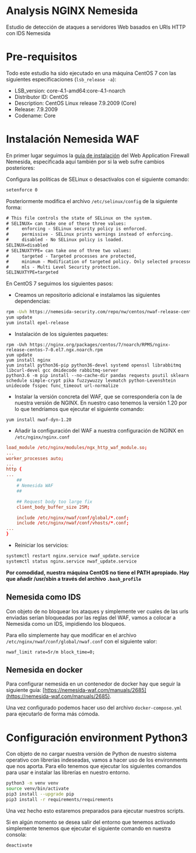 # Analysis NGINX Nemesida
Estudio de detección de ataques a servidores Web basados en URIs HTTP con IDS Nemesida

# Pre-requisitos
Todo este estudio ha sido ejecutado en una máquina CentOS 7 con las siguientes especificaciones (```lsb_release -a```):
* LSB_version: core-4.1-amd64:core-4.1-noarch
* Distributor ID: CentOS
* Description: CentOS Linux release 7.9.2009 (Core)
* Release: 7.9.2009
* Codename: Core

# Instalación Nemesida WAF

En primer lugar seguimos la [guía de instalación](https://nemesida-waf.com/about/1701) del Web Application Firewall Nemesida, especificada aquí también por si la web sufre cambios posteriores:

Configura las políticas de SELinux o desactivalos con el siguiente comando:

```bash
setenforce 0
```

Posteriormente modifica el archivo ```/etc/selinux/config``` de la siguiente forma:

```txt
# This file controls the state of SELinux on the system.
# SELINUX= can take one of these three values:
#     enforcing - SELinux security policy is enforced.
#     permissive - SELinux prints warnings instead of enforcing.
#     disabled - No SELinux policy is loaded.
SELINUX=disabled
# SELINUXTYPE= can take one of three two values:
#     targeted - Targeted processes are protected,
#     minimum - Modification of targeted policy. Only selected processes are protected.
#     mls - Multi Level Security protection.
SELINUXTYPE=targeted
```

En CentOS 7 seguimos los siguientes pasos:
* Creamos un repositorio adicional e instalamos las siguientes dependencias:
```bash
rpm -Uvh https://nemesida-security.com/repo/nw/centos/nwaf-release-centos-7-1-6.noarch.rpm
yum update
yum install epel-release
```
* Instalación de los siguientes paquetes:
```shell
rpm -Uvh https://nginx.org/packages/centos/7/noarch/RPMS/nginx-release-centos-7-0.el7.ngx.noarch.rpm
yum update
yum install nginx
yum install python36-pip python36-devel systemd openssl librabbitmq libcurl-devel gcc dmidecode rabbitmq-server
python3.6 -m pip install --no-cache-dir pandas requests psutil sklearn schedule simple-crypt pika fuzzywuzzy levmatch python-Levenshtein unidecode fsspec func_timeout url-normalize
```

* Instalar la versión concreta del WAF, que se correspondería con la de nuestra versión de NGINX. En nuestro caso tenemos la versión 1.20 por lo que tendríamos que ejecutar el siguiente comando:

```shell
yum install nwaf-dyn-1.20
```

* Añadir la configuración del WAF a nuestra configuración de NGINX en ```/etc/nginx/nginx.conf```

```conf
load_module /etc/nginx/modules/ngx_http_waf_module.so;
...
worker_processes auto;
...
http {
...
    ##
    # Nemesida WAF
    ##

    ## Request body too large fix
    client_body_buffer_size 25M;

    include /etc/nginx/nwaf/conf/global/*.conf;
    include /etc/nginx/nwaf/conf/vhosts/*.conf;
...
}
```
* Reiniciar los servicios:
```bash
systemctl restart nginx.service nwaf_update.service
systemctl status nginx.service nwaf_update.service
```

**Por comodidad, nuestra máquina CentOS no tiene el PATH apropiado. Hay que añadir /usr/sbin a través del archivo ```.bash_profile```**

## Nemesida como IDS
Con objeto de no bloquear los ataques y simplemente ver cuales de las urls enviadas serían bloqueadas por las reglas del WAF, vamos a colocar a Nemesida como un IDS, impidiendo los bloqueos.

Para ello simplemente hay que modificar en el archivo ```/etc/nginx/nwaf/conf/global/nwaf.conf``` con el siguiente valor:

```
nwaf_limit rate=5r/m block_time=0;
```

## Nemesida en docker
Para configurar nemesida en un contenedor de docker hay que seguir la siguiente guía: [https://nemesida-waf.com/manuals/2685](https://nemesida-waf.com/manuals/2685).

Una vez configurado podemos hacer uso del archivo ```docker-compose.yml``` para ejecutarlo de forma más cómoda.

# Configuración environment Python3

Con objeto de no cargar nuestra versión de Python de nuestro sistema operativo con librerías indeseadas, vamos a hacer uso de los environments que nos aporta. Para ello tenemos que ejecutar los siguientes comandos para usar e instalar las librerías en nuestro entorno.

```bash
python3 -m venv venv
source venv/bin/activate
pip3 install --upgrade pip
pip3 install -r requirements/requirements
```
Una vez hecho esto estaremos preparados para ejecutar nuestros scripts.

Si en algún momento se desea salir del entorno que tenemos activado simplemente tenemos que ejecutar el siguiente comando en nuestra consola:

```bash
deactivate
```